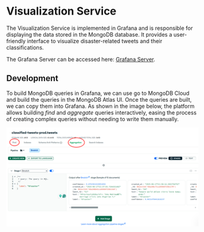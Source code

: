 # Visualization Service

The Visualization Service is implemented in Grafana and is responsible for displaying the data stored in the MongoDB database. It provides a user-friendly interface to visualize disaster-related tweets and their classifications.

The Grafana Server can be accessed here: [Grafana Server](https://monkin77.grafana.net/).

## Development
To build MongoDB queries in Grafana, we can use go to MongoDB Cloud and build the queries in the MongoDB Atlas UI. Once the queries are built, we can copy them into Grafana. As shown in the image below, the platform allows building *find* and *aggregate* queries interactively, easing the process of creating complex queries without needing to write them manually.

![MongoDB Cloud Query Builder](fig/mongodb_cloud.png)